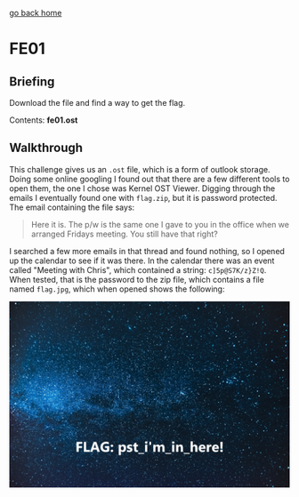 [go back home](/ncs-2021-writeup/)

# FE01

## Briefing

Download the file and find a way to get the flag.

Contents: **fe01.ost**

## Walkthrough

This challenge gives us an `.ost` file, which is a form of outlook storage. Doing some online googling I found out that there are a few different tools to open them, the one I chose was Kernel OST Viewer. Digging through the emails I eventually found one with `flag.zip`, but it is password protected. The email containing the file says:

> Here it is. The p/w is the same one I gave to you in the office when we  arranged Fridays meeting. You still have that right? 

I searched a few more emails in that thread and found nothing, so I opened up the calendar to see if it was there. In the calendar there was an event called "Meeting with Chris", which contained a string: `c]5p@S7K/z}Z!Q`. When tested, that is the password to the zip file, which contains a file named `flag.jpg`, which when opened shows the following:

![flag.jpg](../assets/images/fe01_flag.jpg)